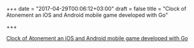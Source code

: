 +++
date = "2017-04-29T00:06:12+03:00"
draft = false
title = "Clock of Atonement an iOS and Android mobile game developed with Go"

+++

<p><a href="http://blockbros.net/tsugunai">Clock of Atonement an iOS and Android mobile game developed with Go</a></p>